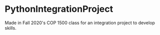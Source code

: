 # PythonIntegrationProject
Made in Fall 2020's COP 1500 class for an integration project to develop skills.
